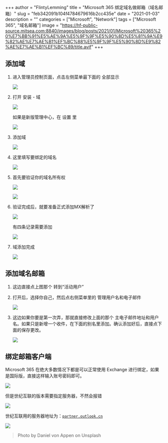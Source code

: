 +++
author = "FlintyLemming"
title = "Microsoft 365 绑定域名做邮箱（域名邮箱）"
slug = "feb342091b104f4784679616b2cc435e"
date = "2021-01-03"
description = ""
categories = ["Microsoft", "Network"]
tags = ["Microsoft 365", "域名邮箱"]
image = "https://hf-public-source.mitsea.com:8840/images/blog/posts/2021/01/Microsoft%20365%20%E7%BB%91%E5%AE%9A%E5%9F%9F%E5%90%8D%E5%81%9A%E9%82%AE%E7%AE%B1%EF%BC%88%E5%9F%9F%E5%90%8D%E9%82%AE%E7%AE%B1%EF%BC%89/title.avif"
+++

## 添加域

1. 进入管理员控制页面，点击左侧菜单最下面的 全部显示

    ![](https://hf-public-source.mitsea.com:8840/images/blog/posts/2021/01/Microsoft%20365%20%E7%BB%91%E5%AE%9A%E5%9F%9F%E5%90%8D%E5%81%9A%E9%82%AE%E7%AE%B1%EF%BC%88%E5%9F%9F%E5%90%8D%E9%82%AE%E7%AE%B1%EF%BC%89/Untitled.avif)

2. 打开 安装 - 域

    ![](https://hf-public-source.mitsea.com:8840/images/blog/posts/2021/01/Microsoft%20365%20%E7%BB%91%E5%AE%9A%E5%9F%9F%E5%90%8D%E5%81%9A%E9%82%AE%E7%AE%B1%EF%BC%88%E5%9F%9F%E5%90%8D%E9%82%AE%E7%AE%B1%EF%BC%89/Untitled%201.avif)

    如果是新版管理中心，在 设置 里

    ![](https://hf-public-source.mitsea.com:8840/images/blog/posts/2021/01/Microsoft%20365%20%E7%BB%91%E5%AE%9A%E5%9F%9F%E5%90%8D%E5%81%9A%E9%82%AE%E7%AE%B1%EF%BC%88%E5%9F%9F%E5%90%8D%E9%82%AE%E7%AE%B1%EF%BC%89/Untitled%202.avif)

3. 添加域

    ![](https://hf-public-source.mitsea.com:8840/images/blog/posts/2021/01/Microsoft%20365%20%E7%BB%91%E5%AE%9A%E5%9F%9F%E5%90%8D%E5%81%9A%E9%82%AE%E7%AE%B1%EF%BC%88%E5%9F%9F%E5%90%8D%E9%82%AE%E7%AE%B1%EF%BC%89/Untitled%203.avif)

4. 这里填写要绑定的域名

    ![](https://hf-public-source.mitsea.com:8840/images/blog/posts/2021/01/Microsoft%20365%20%E7%BB%91%E5%AE%9A%E5%9F%9F%E5%90%8D%E5%81%9A%E9%82%AE%E7%AE%B1%EF%BC%88%E5%9F%9F%E5%90%8D%E9%82%AE%E7%AE%B1%EF%BC%89/Untitled%204.avif)

5. 首先要验证你的域名所有权

    ![](https://hf-public-source.mitsea.com:8840/images/blog/posts/2021/01/Microsoft%20365%20%E7%BB%91%E5%AE%9A%E5%9F%9F%E5%90%8D%E5%81%9A%E9%82%AE%E7%AE%B1%EF%BC%88%E5%9F%9F%E5%90%8D%E9%82%AE%E7%AE%B1%EF%BC%89/Untitled%205.avif)

    ![](https://hf-public-source.mitsea.com:8840/images/blog/posts/2021/01/Microsoft%20365%20%E7%BB%91%E5%AE%9A%E5%9F%9F%E5%90%8D%E5%81%9A%E9%82%AE%E7%AE%B1%EF%BC%88%E5%9F%9F%E5%90%8D%E9%82%AE%E7%AE%B1%EF%BC%89/Untitled%206.avif)

6. 验证完成后，就要准备正式添加MX解析了

    ![](https://hf-public-source.mitsea.com:8840/images/blog/posts/2021/01/Microsoft%20365%20%E7%BB%91%E5%AE%9A%E5%9F%9F%E5%90%8D%E5%81%9A%E9%82%AE%E7%AE%B1%EF%BC%88%E5%9F%9F%E5%90%8D%E9%82%AE%E7%AE%B1%EF%BC%89/Untitled%207.avif)

    有四条记录需要添加

    ![](https://hf-public-source.mitsea.com:8840/images/blog/posts/2021/01/Microsoft%20365%20%E7%BB%91%E5%AE%9A%E5%9F%9F%E5%90%8D%E5%81%9A%E9%82%AE%E7%AE%B1%EF%BC%88%E5%9F%9F%E5%90%8D%E9%82%AE%E7%AE%B1%EF%BC%89/Untitled%208.avif)

7. 域添加完成

    ![](https://hf-public-source.mitsea.com:8840/images/blog/posts/2021/01/Microsoft%20365%20%E7%BB%91%E5%AE%9A%E5%9F%9F%E5%90%8D%E5%81%9A%E9%82%AE%E7%AE%B1%EF%BC%88%E5%9F%9F%E5%90%8D%E9%82%AE%E7%AE%B1%EF%BC%89/Untitled%209.avif)

## 添加域名邮箱

1. 这边直接点上图那个 转到“活动用户”
2. 打开后，选择你自己，然后点右侧菜单里的 管理用户名和电子邮件

    ![](https://hf-public-source.mitsea.com:8840/images/blog/posts/2021/01/Microsoft%20365%20%E7%BB%91%E5%AE%9A%E5%9F%9F%E5%90%8D%E5%81%9A%E9%82%AE%E7%AE%B1%EF%BC%88%E5%9F%9F%E5%90%8D%E9%82%AE%E7%AE%B1%EF%BC%89/Untitled%2010.avif)

3. 这边如果你要是第一次弄，那就直接修改上面的那个 主电子邮件地址和用户名。如果只是新增一个收件，在下面的别名里添加。确认添加好后，直接点下面的保存更改。

    ![](https://hf-public-source.mitsea.com:8840/images/blog/posts/2021/01/Microsoft%20365%20%E7%BB%91%E5%AE%9A%E5%9F%9F%E5%90%8D%E5%81%9A%E9%82%AE%E7%AE%B1%EF%BC%88%E5%9F%9F%E5%90%8D%E9%82%AE%E7%AE%B1%EF%BC%89/Untitled%2011.avif)

## 绑定邮箱客户端

Microsoft 365 在绝大多数情况下都是可以正常使用 Exchange 进行绑定，如果是国际版，直接这样输入账号密码即可。

![](https://hf-public-source.mitsea.com:8840/images/blog/posts/2021/01/Microsoft%20365%20%E7%BB%91%E5%AE%9A%E5%9F%9F%E5%90%8D%E5%81%9A%E9%82%AE%E7%AE%B1%EF%BC%88%E5%9F%9F%E5%90%8D%E9%82%AE%E7%AE%B1%EF%BC%89/Untitled%2012.avif)

但是世纪互联的版本需要指定服务器，不然会报错

![](https://hf-public-source.mitsea.com:8840/images/blog/posts/2021/01/Microsoft%20365%20%E7%BB%91%E5%AE%9A%E5%9F%9F%E5%90%8D%E5%81%9A%E9%82%AE%E7%AE%B1%EF%BC%88%E5%9F%9F%E5%90%8D%E9%82%AE%E7%AE%B1%EF%BC%89/Untitled%2013.avif)

世纪互联用的服务器地址为：[`partner.outlook.cn`](http://partner.outlook.cn/)

![](https://hf-public-source.mitsea.com:8840/images/blog/posts/2021/01/Microsoft%20365%20%E7%BB%91%E5%AE%9A%E5%9F%9F%E5%90%8D%E5%81%9A%E9%82%AE%E7%AE%B1%EF%BC%88%E5%9F%9F%E5%90%8D%E9%82%AE%E7%AE%B1%EF%BC%89/Untitled%2014.avif)

> Photo by Daniel von Appen on Unsplash
